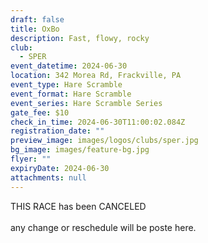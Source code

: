 ```yaml
---
draft: false
title: OxBo
description: Fast, flowy, rocky
club:
  - SPER
event_datetime: 2024-06-30
location: 342 Morea Rd, Frackville, PA
event_type: Hare Scramble
event_format: Hare Scramble
event_series: Hare Scramble Series
gate_fee: $10
check_in_time: 2024-06-30T11:00:02.084Z
registration_date: ""
preview_image: images/logos/clubs/sper.jpg
bg_image: images/feature-bg.jpg
flyer: ""
expiryDate: 2024-06-30
attachments: null
---
```

THIS RACE has been CANCELED\
\
any change or reschedule will be poste here.